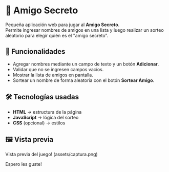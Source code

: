 # 🎁 Amigo Secreto

Pequeña aplicación web para jugar al **Amigo Secreto**.  
Permite ingresar nombres de amigos en una lista y luego realizar un sorteo aleatorio para elegir quién es el "amigo secreto".



## 🚀 Funcionalidades

- Agregar nombres mediante un campo de texto y un botón **Adicionar**.  
- Validar que no se ingresen campos vacíos.  
- Mostrar la lista de amigos en pantalla.  
- Sortear un nombre de forma aleatoria con el botón **Sortear Amigo**.  



## 🛠️ Tecnologías usadas

- **HTML** → estructura de la página  
- **JavaScript** → lógica del sorteo  
- **CSS** (opcional) → estilos  


## 🖼️ Vista previa

Vista previa del juego! (assets/captura.png)



Espero les guste!
